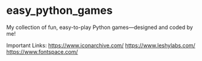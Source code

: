# easy_python_games
My collection of fun, easy-to-play Python games—designed and coded by me!

Important Links:
https://www.iconarchive.com/
https://www.leshylabs.com/
https://www.fontspace.com/

